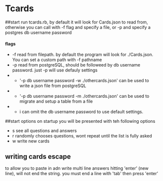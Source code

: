 # Tcards

##start
run tcards.rb, by default it will look for Cards.json to read from, otherwise you can call with -f flag and specify a file, or -p and specify a postgres db username password

#### flags
- -f read from filepath. by default the program will look for ./Cards.json. You can set a custom path with -f pathname
- -p read from postgreSQL, should be followeed by db username password. just -p will use defauly settings
- - '-p db username password -w ./othercards.json' can be used to write a json file from postgreSQL
- - '-p db username password -m ./othercards.json' can be used to migrate and setup a table from a file
- - i can omit the db username password to use default settings. 

##start options
on startup you will be presented with teh following options

- s see all questions and answers
- r randomly chooses questions, wont repeat until the list is fully asked
- w write new cards

## writing cards escape
to allow you to paste in adn write multi line answers hitting 'enter' (new line), will not end the string. you must end a line with 'tab' then press 'enter'